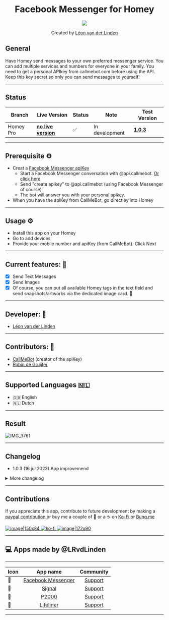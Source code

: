 <h1 align="center">Facebook Messenger for Homey</h1>
<p align="center">
  <a href="https://homey.app/nl-nl/apps/author/5d4da77a2c836a50f6936070/page/0/">
    <img src="https://static.vecteezy.com/system/resources/previews/015/593/798/non_2x/kharkov-ukraine-march-5-2021-facebook-messenger-icon-and-application-from-app-store-on-iphone-12-pro-display-screen-on-white-table-free-photo.JPG" />
  </a>
</p>

<p align="center">Created by <a href="https://homey.app/nl-nl/apps/author/">Léon van der Linden</a></p> 
  

## General
Have Homey send messages to your own preferred messenger service. You can add multiple services and numbers for everyone in your family. 
You need to get a personal APIkey from callmebot.com before using the API. Keep this key secret so only you can send messages to yourself!


---

## Status

|Branch|Live Version|Status|Note| Test Version |
| --- | --- | --- | --- | --- |
|Homey Pro|**[no live version](https://homey.app/nl-nl/app/nl.lrvdlinden.fb/Facebook-Messenger/)**|:white_check_mark:|In development| **[1.0.3](https://homey.app/nl-nl/app/nl.lrvdlinden.fb/Facebook-Messenger/test/)** |


---

## Prerequisite ⚙
- Creat a [Facebook Messenger apiKey](https://www.callmebot.com/blog/free-api-facebook-messenger/)
   - Start a Facebook Messenger conversation with @api.callmebot. [Or click here](https://m.me/api.callmebot)
   - Send "create apikey" to @api.callmebot (using Facebook Messenger of course)
   - The bot will answer you with your personal apikey.
- When you have the apiKey from CallMeBot, go directley into Homey

---

## Usage ⚙

- Install this app on your Homey
- Go to add devices
- Provide your mobile number and apiKey (from CallMeBot). Click Next

---


## Current features: 🔧
- [x] Send Text Messages
- [x] Send Images
- [x] Of course, you can put all available Homey tags in the text field and send snapshots/artworks via the dedicated image card. :tada:

---
  
## Developer: 🔧
- <a href="https://homey.app/nl-nl/apps/author/5d4da77a2c836a50f6936070/page/0/">Léon van der Linden</a>

--- 
  
## Contributors: 🔧
- <a href="https://callmebot.com">CallMeBot</a> (creator of the apiKey)
- <a href="https://github.com/gruijter">Robin de Gruijter</a> 

---

## Supported Languages :netherlands:

* :uk: English
* :netherlands: Dutch

---

## Result

![IMG_3761](https://github.com/LRvdLinden/nl.lrvdlinden.fb/assets/77990847/a4f33803-a54f-475b-a3b7-b1f975837fea)


---

## Changelog
- 1.0.3 (16 jul 2023) App improvemend
 
<details>
<summary>More changelog</summary>
<br><br>
<pre>
- 1.0.2 (16 jul 2023) Fix: Typo login_credentials
- 1.0.1 (16 jul 2023) Update readme
- 1.0.0 (16 jul 2023) NEW: app release
- 0.0.1 (16 jul 2023) First release
</pre>
</details>

---

## Contributions 

If you appreciate this app, contribute to future development by making a [paypal contribution ](https://www.paypal.me/lrvdlinden)
or buy me a couple of :beers: or a :coffee: on [Ko-Fi ](https://ko-fi.com/lrvdlinden_homey#checkoutModal) or [Bunq.me ](https://bunq.me/lrvdlinden)

[![image|150x84](upload://5Rtagdo7TObzh9u8haIuXaXBJbc) ](https://paypal.me/lrvdlinden) [![ko-fi](https://ko-fi.com/img/githubbutton_sm.svg) ](https://ko-fi.com/lrvdlinden_homey#checkoutModal)[![image|172x90](upload://iSgqkM7Zaw5s5hwVVnAqXNDQLG9) ](https://bunq.me/lrvdlinden)

---


## 💻 Apps made by @LRvdLinden
---
| Icon | App name | Community |
|------|:--------------:|:-------:|
| 💬 | [Facebook Messenger](https://homey.app/nl-nl/app/nl.lrvdlinden.fb/Facebook-Messenger/test/) | [Support](https://community.homey.app/t/app-pro-facebook-messenger-coming-soon/84702) |
| 💬 | [Signal](https://homey.app/nl-nl/app/nl.lrvdlinden.signal/test/) | [Support](https://community.homey.app/t/app-pro-signal-messenger/83624) |
| 🚨 | [P2000](https://homey.app/nl-nl/app/nl.lrvdlinden.p2000/test/) | [Support](https://community.homey.app/t/app-pro-p2000/83738) |
| 🚁 | [Lifeliner](https://homey.app/nl-nl/app/nl.lrvdlinden.lifeliner/test/) | [Support](https://community.homey.app/t/app-pro-lifeline-alerts-for-homey/83742) |


---
